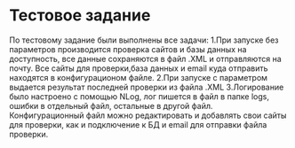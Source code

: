 # Тестовое задание

По тестовому задание были выполнены все задачи:
  1.При запуске без параметров производится проверка сайтов и базы данных на доступность, все данные сохраняются в файл .XML и отправляются на почту.
  Все сайты для проверки,база данных и email куда отправить находятся в конфигурационом файле.
  2.При запуске с параметром выдается результат последней проверки из файла .XML
  3.Логирование было настроено с помощью NLog, лог пишется в файл в папке logs, ошибки в отдельный файл, остальные в другой файл. 
Конфигурационный файл можно редактировать и добавлять свои сайты для проверки, как и подключение к БД и email для отправки файла проверки.
